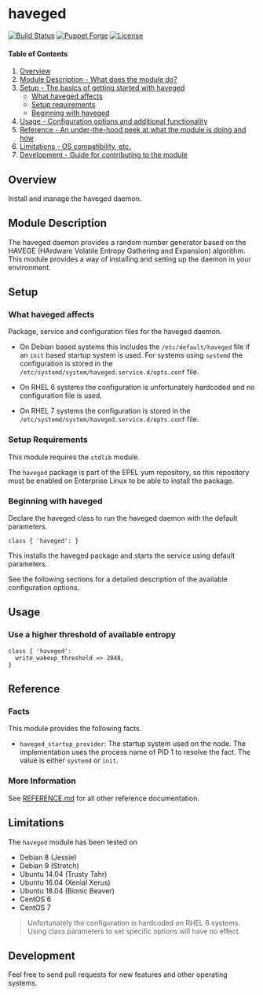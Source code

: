 # haveged

[![Build Status](https://travis-ci.org/smoeding/puppet-haveged.svg?branch=master)](https://travis-ci.org/smoeding/puppet-haveged)
[![Puppet Forge](http://img.shields.io/puppetforge/v/stm/haveged.svg)](https://forge.puppetlabs.com/stm/haveged)
[![License](https://img.shields.io/github/license/smoeding/puppet-haveged.svg)](https://raw.githubusercontent.com/smoeding/puppet-haveged/master/LICENSE)

#### Table of Contents

1. [Overview](#overview)
2. [Module Description - What does the module do?](#module-description)
3. [Setup - The basics of getting started with haveged](#setup)
    * [What haveged affects](#what-haveged-affects)
    * [Setup requirements](#setup-requirements)
    * [Beginning with haveged](#beginning-with-haveged)
4. [Usage - Configuration options and additional functionality](#usage)
5. [Reference - An under-the-hood peek at what the module is doing and how](#reference)
5. [Limitations - OS compatibility, etc.](#limitations)
6. [Development - Guide for contributing to the module](#development)

## Overview

Install and manage the haveged daemon.

## Module Description

The haveged daemon provides a random number generator based on the HAVEGE (HArdware Volatile Entropy Gathering and Expansion) algorithm. This module provides a way of installing and setting up the daemon in your environment.

## Setup

### What haveged affects

Package, service and configuration files for the haveged daemon.

* On Debian based systems this includes the `/etc/default/haveged` file if an `init` based startup system is used. For systems using `systemd` the configuration is stored in the `/etc/systemd/system/haveged.service.d/opts.conf` file.

* On RHEL 6 systems the configuration is unfortunately hardcoded and no configuration file is used.

* On RHEL 7 systems the configuration is stored in the `/etc/systemd/system/haveged.service.d/opts.conf` file.

### Setup Requirements

This module requires the `stdlib` module.

The `haveged` package is part of the EPEL yum repository, so this repository must be enabled on Enterprise Linux to be able to install the package.

### Beginning with haveged

Declare the haveged class to run the haveged daemon with the default parameters.

```puppet
class { 'haveged': }
```

This installs the haveged package and starts the service using default parameters.

See the following sections for a detailed description of the available configuration options.

## Usage

### Use a higher threshold of available entropy

```puppet
class { 'haveged':
  write_wakeup_threshold => 2048,
}
```

## Reference

### Facts

This module provides the following facts.

* `haveged_startup_provider`: The startup system used on the node. The implementation uses the process name of PID 1 to resolve the fact. The value is either `systemd` or `init`.

### More Information

See [REFERENCE.md](https://github.com/smoeding/puppet-haveged/blob/master/REFERENCE.md) for all other reference documentation.

## Limitations

The `haveged` module has been tested on

* Debian 8 (Jessie)
* Debian 9 (Stretch)
* Ubuntu 14.04 (Trusty Tahr)
* Ubuntu 16.04 (Xenial Xerus)
* Ubuntu 18.04 (Bionic Beaver)
* CentOS 6
* CentOS 7

> Unfortunately the configuration is hardcoded on RHEL 6 systems. Using class parameters to set specific options will have no effect.

## Development

Feel free to send pull requests for new features and other operating systems.
